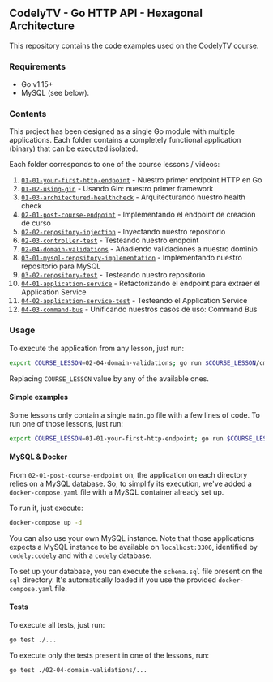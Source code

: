 ## CodelyTV - Go HTTP API - Hexagonal Architecture

This repository contains the code examples used on the CodelyTV course.

### Requirements

- Go v1.15+
- MySQL (see below).

### Contents

This project has been designed as a single Go module with multiple applications.
Each folder contains a completely functional application (binary) that can be executed isolated.

Each folder corresponds to one of the course lessons / videos:
1. [`01-01-your-first-http-endpoint`](./01-01-your-first-http-endpoint) - Nuestro primer endpoint HTTP en Go
1. [`01-02-using-gin`](./01-02-using-gin) - Usando Gin: nuestro primer framework
1. [`01-03-architectured-healthcheck`](./01-03-architectured-healthcheck) - Arquitecturando nuestro health check
1. [`02-01-post-course-endpoint`](./02-01-post-course-endpoint) - Implementando el endpoint de creación de curso
1. [`02-02-repository-injection`](./02-02-repository-injection) - Inyectando nuestro repositorio
1. [`02-03-controller-test`](./02-03-controller-test) - Testeando nuestro endpoint
1. [`02-04-domain-validations`](./02-04-domain-validations) - Añadiendo validaciones a nuestro dominio
1. [`03-01-mysql-repository-implementation`](./03-01-mysql-repository-implementation) - Implementando nuestro repositorio para MySQL
1. [`03-02-repository-test`](./03-02-repository-test) - Testeando nuestro repositorio
1. [`04-01-application-service`](./04-01-application-service) - Refactorizando el endpoint para extraer el Application Service
1. [`04-02-application-service-test`](./04-02-application-service-test) - Testeando el Application Service
1. [`04-03-command-bus`](./04-03-command-bus) - Unificando nuestros casos de uso: Command Bus

### Usage

To execute the application from any lesson, just run:

```sh
export COURSE_LESSON=02-04-domain-validations; go run $COURSE_LESSON/cmd/api/main.go 
```

Replacing `COURSE_LESSON` value by any of the available ones.

#### Simple examples

Some lessons only contain a single `main.go` file with a few lines of code.
To run one of those lessons, just run:

```sh
export COURSE_LESSON=01-01-your-first-http-endpoint; go run $COURSE_LESSON/main.go 
```

#### MySQL & Docker

From `02-01-post-course-endpoint` on, the application on each directory relies
on a MySQL database. So, to simplify its execution, we've added a
`docker-compose.yaml` file with a MySQL container already set up.

To run it, just execute:

```sh
docker-compose up -d 
```

You can also use your own MySQL instance. Note that those applications
expects a MySQL instance to be available on `localhost:3306`,
identified by `codely:codely` and with a `codely` database.

To set up your database, you can execute the `schema.sql` file
present on the `sql` directory. It's automatically loaded if
you use the provided `docker-compose.yaml` file.

#### Tests

To execute all tests, just run:

```sh
go test ./... 
```

To execute only the tests present in one of the lessons, run:

```sh
go test ./02-04-domain-validations/... 
```